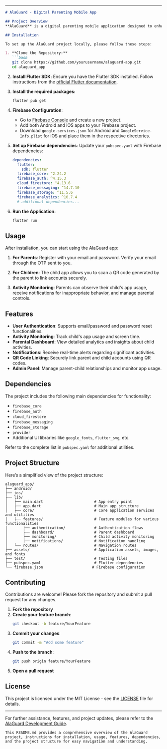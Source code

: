 

---

```markdown
# AlaGuard - Digital Parenting Mobile App

## Project Overview
**AlaGuard** is a digital parenting mobile application designed to enhance parent-child relationships with activity monitoring and a notification system, ensuring online safety for children.

## Installation

To set up the AlaGuard project locally, please follow these steps:

1. **Clone the Repository:**
   ```bash
   git clone https://github.com/yourusername/alaguard-app.git
   cd alaguard_app
   ```

2. **Install Flutter SDK**: Ensure you have the Flutter SDK installed. Follow instructions from the [official Flutter documentation](https://flutter.dev/docs/get-started/install).

3. **Install the required packages:**
   ```bash
   flutter pub get
   ```

4. **Firebase Configuration**:
   - Go to [Firebase Console](https://console.firebase.google.com) and create a new project.
   - Add both Android and iOS apps to your Firebase project.
   - Download `google-services.json` for Android and `GoogleService-Info.plist` for iOS and place them in the respective directories.

5. **Set up Firebase dependencies**: Update your `pubspec.yaml` with Firebase dependencies:
   ```yaml
   dependencies:
     flutter:
       sdk: flutter
     firebase_core: ^2.24.2
     firebase_auth: ^4.15.3
     cloud_firestore: ^4.13.6
     firebase_messaging: ^14.7.10
     firebase_storage: ^11.5.6
     firebase_analytics: ^10.7.4
     # additional dependencies...
   ```

6. **Run the Application:**
   ```bash
   flutter run
   ```

## Usage

After installation, you can start using the AlaGuard app:

1. **For Parents**: Register with your email and password. Verify your email through the OTP sent to you.

2. **For Children**: The child app allows you to scan a QR code generated by the parent to link accounts securely.

3. **Activity Monitoring**: Parents can observe their child's app usage, receive notifications for inappropriate behavior, and manage parental controls.

## Features

- **User Authentication**: Supports email/password and password reset functionalities.
- **Activity Monitoring**: Track child's app usage and screen time.
- **Parental Dashboard**: View detailed analytics and insights about child activities.
- **Notifications**: Receive real-time alerts regarding significant activities.
- **QR Code Linking**: Securely link parent and child accounts using QR codes.
- **Admin Panel**: Manage parent-child relationships and monitor app usage.

## Dependencies

The project includes the following main dependencies for functionality:
- `firebase_core`
- `firebase_auth`
- `cloud_firestore`
- `firebase_messaging`
- `firebase_storage`
- `provider`
- Additional UI libraries like `google_fonts`, `flutter_svg`, etc.

Refer to the complete list in `pubspec.yaml` for additional utilities.

## Project Structure

Here’s a simplified view of the project structure:

```
alaguard_app/
├── android/
├── ios/
├── lib/
│   ├── main.dart                       # App entry point
│   ├── app.dart                        # Main app structure
│   ├── core/                           # Core application services and utilities
│   ├── features/                       # Feature modules for various functionalities
│       ├── authentication/             # Authentication flows
│       ├── dashboard/                  # Parent dashboard
│       ├── monitoring/                 # Child activity monitoring
│       ├── notifications/              # Notification handling
│   └── routes/                         # Navigation routes
├── assets/                             # Application assets, images, and fonts
├── test/                               # Testing files
├── pubspec.yaml                        # Flutter dependencies
└── firebase.json                      # Firebase configuration
```

## Contributing

Contributions are welcome! Please fork the repository and submit a pull request for any changes.

1. **Fork the repository**
2. **Create your feature branch**:
   ```bash
   git checkout -b feature/YourFeature
   ```
3. **Commit your changes**:
   ```bash
   git commit -m "Add some feature"
   ```
4. **Push to the branch**:
   ```bash
   git push origin feature/YourFeature
   ```
5. **Open a pull request**

## License

This project is licensed under the MIT License - see the [LICENSE](LICENSE) file for details.

---

For further assistance, features, and project updates, please refer to the [AlaGuard Development Guide](ALAGUARD_DEVELOPMENT_GUIDE.md).

```
This README.md provides a comprehensive overview of the AlaGuard project, instructions for installation, usage, features, dependencies, and the project structure for easy navigation and understanding.
